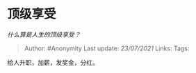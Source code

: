 # 顶级享受
*什么算是人生的顶级享受？*

> Author: #Anonymity
Last update: *23/07/2021* 
Links:
Tags: 



给人升职，加薪，发奖金，分红。




